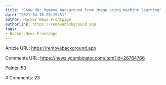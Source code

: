 ```yaml
---
title: 'Show HN: Remove background from image using machine learning'
date: "2021-04-10 20:19:51"
author: Hacker News Frontpage
authorlink: https://removebackground.app
tags:
- Hacker-News-Frontpage
---
```


<p>Article URL: <a href="https://removebackground.app">https://removebackground.app</a></p>
<p>Comments URL: <a href="https://news.ycombinator.com/item?id=26764766">https://news.ycombinator.com/item?id=26764766</a></p>
<p>Points: 53</p>
<p># Comments: 23</p>
